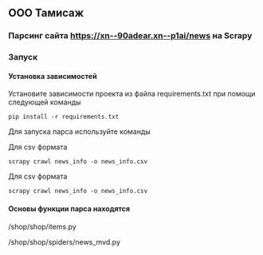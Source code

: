 ## ООО Тамисаж

### Парсинг сайта https://xn--90adear.xn--p1ai/news на Scrapy

### Запуск

#### Установка зависимостей 

Установите зависимости проекта из файла requirements.txt при помощи следующей команды

`pip install -r requirements.txt`

Для запуска парса используйте команды

Для csv формата

`scrapy crawl news_info -o news_info.csv `

Для csv формата

`scrapy crawl news_info -o news_info.csv `

#### Основы функции парса находятся

/shop/shop/items.py

/shop/shop/spiders/news_mvd.py
